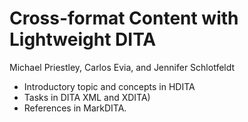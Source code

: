 # Cross-format Content with Lightweight DITA

Michael Priestley, Carlos Evia, and Jennifer Schlotfeldt

- Introductory topic and concepts in HDITA
- Tasks in DITA XML and XDITA)
- References in MarkDITA.


